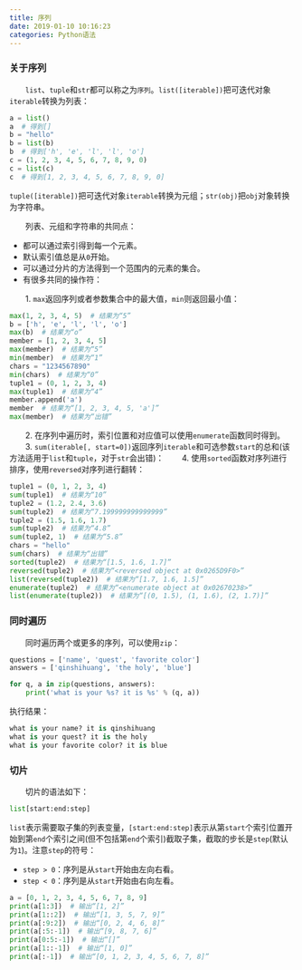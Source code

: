 ```yaml
---
title: 序列
date: 2019-01-10 10:16:23
categories: Python语法
---
```

### 关于序列

&emsp;&emsp;`list`、`tuple`和`str`都可以称之为`序列`。`list([iterable])`把可迭代对象`iterable`转换为列表：

``` python
a = list()
a  # 得到[]
b = "hello"
b = list(b)
b  # 得到['h', 'e', 'l', 'l', 'o']
c = (1, 2, 3, 4, 5, 6, 7, 8, 9, 0)
c = list(c)
c  # 得到[1, 2, 3, 4, 5, 6, 7, 8, 9, 0]
```

`tuple([iterable])`把可迭代对象`iterable`转换为元组；`str(obj)`把`obj`对象转换为字符串。

&emsp;&emsp;列表、元组和字符串的共同点：

- 都可以通过索引得到每一个元素。
- 默认索引值总是从`0`开始。
- 可以通过分片的方法得到一个范围内的元素的集合。
- 有很多共同的操作符：

&emsp;&emsp;1. `max`返回序列或者参数集合中的最大值，`min`则返回最小值：

``` python
max(1, 2, 3, 4, 5)  # 结果为“5”
b = ['h', 'e', 'l', 'l', 'o']
max(b)  # 结果为“o”
member = [1, 2, 3, 4, 5]
max(member)  # 结果为“5”
min(member)  # 结果为“1”
chars = "1234567890"
min(chars)  # 结果为“0”
tuple1 = (0, 1, 2, 3, 4)
max(tuple1)  # 结果为“4”
member.append('a')
member  # 结果为“[1, 2, 3, 4, 5, 'a']”
max(member)  # 结果为“出错”
```

&emsp;&emsp;2. 在序列中遍历时，索引位置和对应值可以使用`enumerate`函数同时得到。
&emsp;&emsp;3. `sum(iterable[, start=0])`返回序列`iterable`和可选参数`start`的总和(该方法适用于`list`和`tuple`，对于`str`会出错)：
&emsp;&emsp;4. 使用`sorted`函数对序列进行排序，使用`reversed`对序列进行翻转：

``` python
tuple1 = (0, 1, 2, 3, 4)
sum(tuple1)  # 结果为“10”
tuple2 = (1.2, 2.4, 3.6)
sum(tuple2)  # 结果为“7.199999999999999”
tuple2 = (1.5, 1.6, 1.7)
sum(tuple2)  # 结果为“4.8”
sum(tuple2, 1)  # 结果为“5.8”
chars = "hello"
sum(chars)  # 结果为“出错”
sorted(tuple2)  # 结果为“[1.5, 1.6, 1.7]”
reversed(tuple2)  # 结果为“<reversed object at 0x0265D9F0>”
list(reversed(tuple2))  # 结果为“[1.7, 1.6, 1.5]”
enumerate(tuple2)  # 结果为“<enumerate object at 0x02670238>”
list(enumerate(tuple2))  # 结果为“[(0, 1.5), (1, 1.6), (2, 1.7)]”
```

### 同时遍历

&emsp;&emsp;同时遍历两个或更多的序列，可以使用`zip`：

``` python
questions = ['name', 'quest', 'favorite color']
answers = ['qinshihuang', 'the holy', 'blue']

for q, a in zip(questions, answers):
    print('what is your %s? it is %s' % (q, a))
```

执行结果：

``` python
what is your name? it is qinshihuang
what is your quest? it is the holy
what is your favorite color? it is blue
```

### 切片

&emsp;&emsp;切片的语法如下：

``` python
list[start:end:step]
```

`list`表示需要取子集的列表变量，`[start:end:step]`表示从第`start`个索引位置开始到第`end`个索引之间(但不包括第`end`个索引)截取子集，截取的步长是`step`(默认为`1`)。注意`step`的符号：

- `step > 0`：序列是从`start`开始由左向右看。
- `step < 0`：序列是从`start`开始由右向左看。

``` python
a = [0, 1, 2, 3, 4, 5, 6, 7, 8, 9]
print(a[1:3])  # 输出“[1, 2]”
print(a[1::2])  # 输出“[1, 3, 5, 7, 9]”
print(a[:9:2])  # 输出“[0, 2, 4, 6, 8]”
print(a[:5:-1])  # 输出“[9, 8, 7, 6]”
print(a[0:5:-1])  # 输出“[]”
print(a[1::-1])  # 输出“[1, 0]”
print(a[:-1])  # 输出“[0, 1, 2, 3, 4, 5, 6, 7, 8]”
```